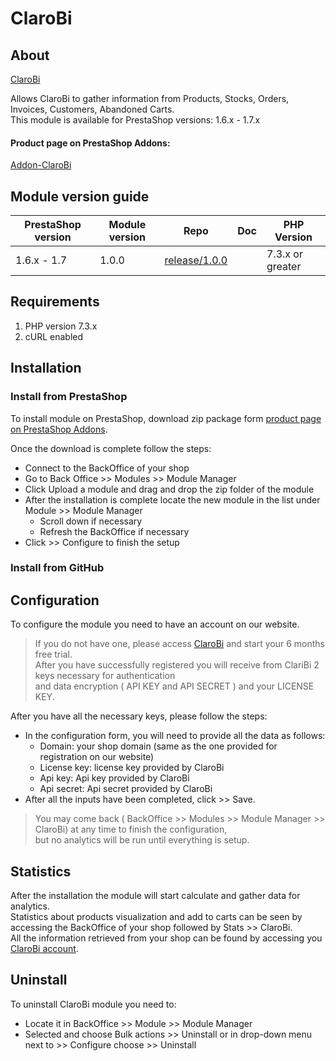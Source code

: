 # ClaroBi

## About
[ClaroBi][clarobi]

Allows ClaroBi to gather information from Products, Stocks, Orders, Invoices, Customers, Abandoned Carts.  
This module is available for PrestaShop versions: 1.6.x - 1.7.x


#### Product page on PrestaShop Addons:
[Addon-ClaroBi][addons]


## Module version guide

| PrestaShop version | Module version |  Repo                | Doc                |  PHP Version |
|--------------------|----------------|---------------------|---------------------|-------------|
| 1.6.x - 1.7        | 1.0.0          |  [release/1.0.0][clarobi-repo] | |   7.3.x or greater    |

## Requirements

1. PHP version  7.3.x
2. cURL enabled


## Installation

### Install from PrestaShop
To install module on PrestaShop, download zip package form [product page on PrestaShop Addons][addons].

Once the download is complete follow the steps:
* Connect to the BackOffice of your shop  
* Go to Back Office >> Modules >> Module Manager
* Click Upload a module and drag and drop the zip folder of the module
* After the installation is complete locate the new module in the list under Module >> Module Manager
    * Scroll down if necessary
    * Refresh the BackOffice if necessary
* Click >> Configure to finish the setup

### Install from GitHub


## Configuration

To configure the module you need to have an account on our website.  
> If you do not have one, please access [ClaroBi][clarobi] and start your 6 months free trial.  
After you have successfully registered you will receive from ClariBi 2 keys necessary for authentication   
>and data encryption ( API KEY and API SECRET ) and your LICENSE KEY.

After you have all the necessary keys, please follow the steps:      
* In the configuration form, you will need to provide all the data as follows:
    * Domain: your shop domain (same as the one provided for registration on our website)
    * License key: license key provided by ClaroBi
    * Api key: Api key provided by ClaroBi
    * Api secret: Api secret provided by ClaroBi
* After all the inputs have been completed, click >> Save.

> You may come back ( BackOffice >> Modules >> Module Manager >> ClaroBi) at any time to finish the configuration,  
> but no analytics will be run until everything is setup.    


## Statistics

After the installation the module will start calculate and gather data for analytics.   
Statistics about products visualization and add to carts can be seen by accessing the BackOffice of your shop followed by Stats >> ClaroBi.  
All the information retrieved from your shop can be found by accessing you [ClaroBi account][clarobi-login].

## Uninstall

To uninstall ClaroBi module you need to:
 * Locate it in BackOffice >> Module >> Module Manager
 * Selected and choose Bulk actions >> Uninstall or in drop-down menu next to >> Configure choose >> Uninstall



[clarobi]: https://clarobi.com/
[clarobi-login]: https://app.clarobi.com/login
[clarobi-repo]:  https://github.com/intelive/clarobi-prestashop
[addons]: https://addons.prestashop.com/en/link/to/clarobi/in/market/place

